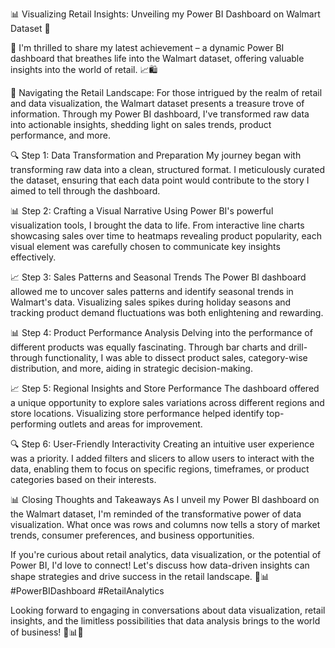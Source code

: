 📊 Visualizing Retail Insights: Unveiling my Power BI Dashboard on Walmart Dataset 🛒

👋 I'm thrilled to share my latest achievement – a dynamic Power BI dashboard that breathes life into the Walmart dataset, offering valuable insights into the world of retail. 📈🛍

📌 Navigating the Retail Landscape: For those intrigued by the realm of retail and data visualization, the Walmart dataset presents a treasure trove of information. Through my Power BI dashboard, I've transformed raw data into actionable insights, shedding light on sales trends, product performance, and more.

🔍 Step 1: Data Transformation and Preparation My journey began with transforming raw data into a clean, structured format. I meticulously curated the dataset, ensuring that each data point would contribute to the story I aimed to tell through the dashboard.

📊 Step 2: Crafting a Visual Narrative Using Power BI's powerful visualization tools, I brought the data to life. From interactive line charts showcasing sales over time to heatmaps revealing product popularity, each visual element was carefully chosen to communicate key insights effectively.

📈 Step 3: Sales Patterns and Seasonal Trends The Power BI dashboard allowed me to uncover sales patterns and identify seasonal trends in Walmart's data. Visualizing sales spikes during holiday seasons and tracking product demand fluctuations was both enlightening and rewarding.

📊 Step 4: Product Performance Analysis Delving into the performance of different products was equally fascinating. Through bar charts and drill-through functionality, I was able to dissect product sales, category-wise distribution, and more, aiding in strategic decision-making.

📈 Step 5: Regional Insights and Store Performance The dashboard offered a unique opportunity to explore sales variations across different regions and store locations. Visualizing store performance helped identify top-performing outlets and areas for improvement.

🔍 Step 6: User-Friendly Interactivity Creating an intuitive user experience was a priority. I added filters and slicers to allow users to interact with the data, enabling them to focus on specific regions, timeframes, or product categories based on their interests.

📊 Closing Thoughts and Takeaways As I unveil my Power BI dashboard on the Walmart dataset, I'm reminded of the transformative power of data visualization. What once was rows and columns now tells a story of market trends, consumer preferences, and business opportunities.

If you're curious about retail analytics, data visualization, or the potential of Power BI, I'd love to connect! Let's discuss how data-driven insights can shape strategies and drive success in the retail landscape. 🛒📊 #PowerBIDashboard #RetailAnalytics

Looking forward to engaging in conversations about data visualization, retail insights, and the limitless possibilities that data analysis brings to the world of business! 🚀📊🤝
